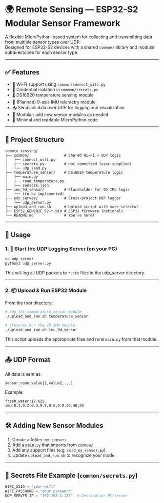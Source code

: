 # 🌍 Remote Sensing — ESP32-S2 Modular Sensor Framework

A flexible MicroPython-based system for collecting and transmitting data from multiple sensor types over UDP.  
Designed for ESP32-S2 devices with a shared `common/` library and modular subdirectories for each sensor type.

---

## ✅ Features

- 📶 Wi-Fi support using `common/connect_wifi.py`
- 🔐 Credential isolation in `common/secrets.py`
- 🌡️ DS18B20 temperature sensing module
- 🧭 (Planned) 9-axis IMU telemetry module
- 📤 Sends all data over UDP for logging and visualization
- 🔁 Modular: add new sensor modules as needed
- 🧠 Minimal and readable MicroPython code

---

## 🧱 Project Structure

```
remote_sensing/
├── common/                # Shared Wi-Fi + UDP logic
│   ├── connect_wifi.py
│   ├── secrets.py         # not committed (user-supplied)
│   └── udp_send.py
├── temperature_sensor/    # DS18B20 temperature logic
│   ├── main.py
│   ├── read_temperature.py
│   ├── sensors.json
├── imu_9d_sensor/         # Placeholder for 9D IMU logic
│   └── (to be implemented)
├── udp_server/            # Cross-project UDP logger
│   └── udp_server.py
├── upload_and_run.sh      # Upload script with mode selector
├── ESP32_GENERIC_S2-*.bin # ESP32 firmware (optional)
└── README.md              # You’re here!
```

---

## 🚀 Usage

### 1. 📡 Start the UDP Logging Server (on your PC)

```bash
cd udp_server
python3 udp_server.py
```

This will log all UDP packets to `*.csv` files in the udp_server directory.

---

### 2. 📦 Upload & Run ESP32 Module

From the root directory:

```bash
# Run the temperature sensor module
./upload_and_run.sh temperature_sensor

# (Future) Run the 9D IMU module
./upload_and_run.sh imu_9d_sensor
```

This script uploads the appropriate files and runs `main.py` from that module.

---

## 📤 UDP Format

All data is sent as:

```
sensor_name:value1[,value2,...]
```

Example:
```
fresh_water:17.625
imu:0.1,0.2,0.3,9.8,0.0,0.0,30,40,50
```

---

## 🛠️ Adding New Sensor Modules

1. Create a folder: `my_sensor/`
2. Add a `main.py` that imports from `common/`
3. Add any support files (e.g. `read_my_sensor.py`)
4. Update `upload_and_run.sh` to recognize your mode

---

## 🧼 Secrets File Example (`common/secrets.py`)

```python
WIFI_SSID = "your-wifi"
WIFI_PASSWORD = "your-password"
UDP_SERVER_IP = "192.168.1.123"  # Destination PC/server
```
